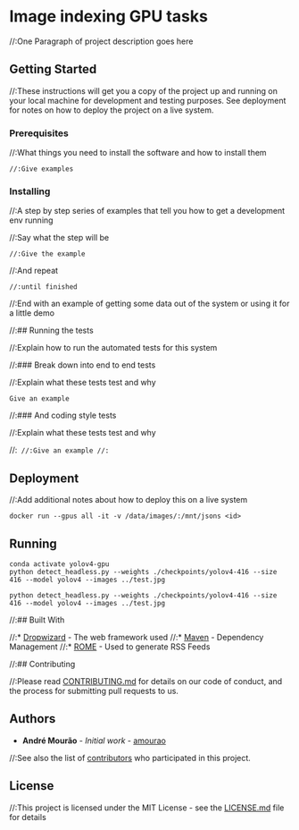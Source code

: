 # Image indexing GPU tasks

//:One Paragraph of project description goes here

## Getting Started

//:These instructions will get you a copy of the project up and running on your local machine for development and testing purposes. See deployment for notes on how to deploy the project on a live system.

### Prerequisites

//:What things you need to install the software and how to install them

```
//:Give examples
```

### Installing

//:A step by step series of examples that tell you how to get a development env running

//:Say what the step will be

```
//:Give the example
```

//:And repeat

```
//:until finished
```

//:End with an example of getting some data out of the system or using it for a little demo

//:## Running the tests

//:Explain how to run the automated tests for this system

//:### Break down into end to end tests

//:Explain what these tests test and why

```
Give an example
```

//:### And coding style tests

//:Explain what these tests test and why

//:```
//:Give an example
//:```

## Deployment

//:Add additional notes about how to deploy this on a live system

```
docker run --gpus all -it -v /data/images/:/mnt/jsons <id>
```

## Running


```
conda activate yolov4-gpu
python detect_headless.py --weights ./checkpoints/yolov4-416 --size 416 --model yolov4 --images ../test.jpg
```


```
python detect_headless.py --weights ./checkpoints/yolov4-416 --size 416 --model yolov4 --images ../test.jpg
```

//:## Built With

//:* [Dropwizard](http://www.dropwizard.io/1.0.2/docs/) - The web framework used
//:* [Maven](https://maven.apache.org/) - Dependency Management
//:* [ROME](https://rometools.github.io/rome/) - Used to generate RSS Feeds

//:## Contributing

//:Please read [CONTRIBUTING.md](https://gist.github.com/PurpleBooth/b24679402957c63ec426) for details on our code of conduct, and the process for submitting pull requests to us.

## Authors

* **André Mourão** - *Initial work* - [amourao](https://github.com/amourao)

//:See also the list of [contributors](https://github.com/your/project/contributors) who participated in this project.

## License

//:This project is licensed under the MIT License - see the [LICENSE.md](LICENSE.md) file for details

